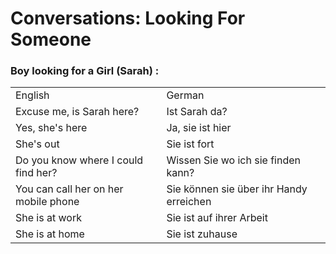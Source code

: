# Conversations: Looking For Someone

### Boy looking for a Girl (Sarah) :
<table>
	<tr>
        <td>English</td>
        <td>German</td>
    </tr>
    <tr>
        <td>Excuse me, is Sarah here?</td>
        <td>Ist Sarah da?</td>
    </tr>
    <tr>
        <td>Yes, she's here</td>
        <td>Ja, sie ist hier</td>
    </tr>
    <tr>
        <td>She's out</td>
        <td>Sie ist fort</td>
    </tr>
    <tr>
        <td>Do you know where I could find her?</td>
        <td>Wissen Sie wo ich sie finden kann?</td>
    </tr>
    <tr>
        <td>You can call her on her mobile phone</td>
        <td>Sie können sie über ihr Handy erreichen</td>
    </tr>
    <tr>
        <td>She is at work</td>
        <td>Sie ist auf ihrer Arbeit</td>
    </tr>
    <tr>
        <td>She is at home</td>
        <td>Sie ist zuhause</td>
    </tr>
</table>
